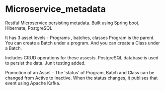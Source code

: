 # Microservice_metadata
Restful Microservice persisting metadata. 
Built using Spring boot, Hibernate, PostgreSQL

It has 3 asset levels - Programs , batches, classes
Program is the parent. You can create a Batch under a program. And you can create a Class under a Batch. 

Includes CRUD operations for these assests.
PostgreSQL database is used to persist the data. 
Junit testing added. 

Promotion of an Asset - The 'status' of Program, Batch and Class can be changed from Active to Inactive. 
When the status changes, it publises that event using Apache Kafka. 







